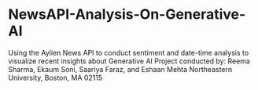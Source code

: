 # NewsAPI-Analysis-On-Generative-AI
Using the Aylien News API to conduct sentiment and date-time analysis to visualize recent insights about Generative AI
Project conducted by: Reema Sharma, Ekaum Soni, Saariya Faraz, and Eshaan Mehta
Northeastern University, Boston, MA 02115
